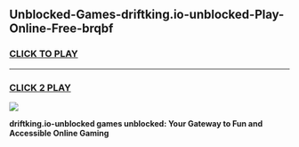 
## Unblocked-Games-driftking.io-unblocked-Play-Online-Free-brqbf
<h3>
<a href="https://premium76.site?title=driftking.io-unblocked&ref=26A">CLICK TO PLAY</a></h3>
<hr>

<h3>
<a href="https://premium76.site?title=driftking.io-unblocked&ref=26A">CLICK 2 PLAY</a>
  
</h3>

<a href="https://premium76.site?title=driftking.io-unblocked&ref=26A"><img src="https://clearcache.store/games.png"></a>


**driftking.io-unblocked games unblocked: Your Gateway to Fun and Accessible Online Gaming**
